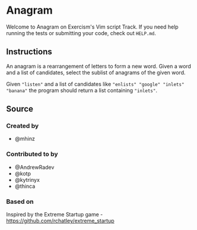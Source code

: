 # Anagram

Welcome to Anagram on Exercism's Vim script Track.
If you need help running the tests or submitting your code, check out `HELP.md`.

## Instructions

An anagram is a rearrangement of letters to form a new word.
Given a word and a list of candidates, select the sublist of anagrams of the given word.

Given `"listen"` and a list of candidates like `"enlists" "google"
"inlets" "banana"` the program should return a list containing
`"inlets"`.

## Source

### Created by

- @mhinz

### Contributed to by

- @AndrewRadev
- @kotp
- @kytrinyx
- @thinca

### Based on

Inspired by the Extreme Startup game - https://github.com/rchatley/extreme_startup